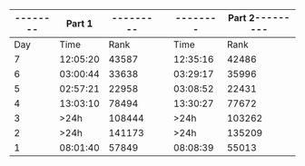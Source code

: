 
| -------- |Part 1|---------|   |-------- | Part 2--------- |
|--|--|--|--|--|--|
|Day       |Time    |Rank | |Time    |Rank  
| 7 |12:05:20  |43587| | 12:35:16|42486
| 6 | 03:00:44 |33638      | | 03:29:17|35996      
| 5 | 02:57:21 |22958    |  |03:08:52 | 22431 
| 4 |13:03:10  |78494   |   |13:30:27  |77672      
| 3 | >24h   |108444    |  |>24h   |103262      
| 2|  >24h  |141173    |  |>24h   |135209      
| 1 | 08:01:40 |57849||08:08:39 |55013      
